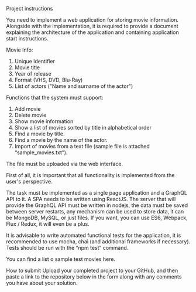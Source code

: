 Project instructions

You need to implement a web application for storing movie information. Alongside with the implementation, it is required to provide a document explaining the architecture of the application and containing application start instructions.

Movie Info:
1. Unique identifier
2. Movie title
3. Year of release
4. Format (VHS, DVD, Blu-Ray)
5. List of actors ("Name and surname of the actor")

Functions that the system must support:

1. Add movie
2. Delete movie
3. Show movie information
4. Show a list of movies sorted by title in alphabetical order
5. Find a movie by title.
6. Find a movie by the name of the actor.
7. Import of movies from a text file (sample file is attached “sample_movies.txt”).

The file must be uploaded via the web interface.

First of all, it is important that all functionality is implemented from the user's perspective.

The task must be implemented as a single page application and a GraphQL API to it. A SPA needs to be written using ReactJS. The server that will provide the GraphQL API must be written in nodejs, the data must be saved between server restarts, any mechanism can be used to store data, it can be MongoDB, MySQL, or just files. If you want, you can use ES6, Webpack, Flux / Redux, it will even be a plus.

It is advisable to write automated functional tests for the application, it is recommended to use mocha, chai (and additional frameworks if necessary). Tests should be run with the “npm test” command.

You can find a list o sample test movies here.

How to submit
Upload your completed project to your GitHub, and then paste a link to the repository below in the form along with any comments you have about your solution.
